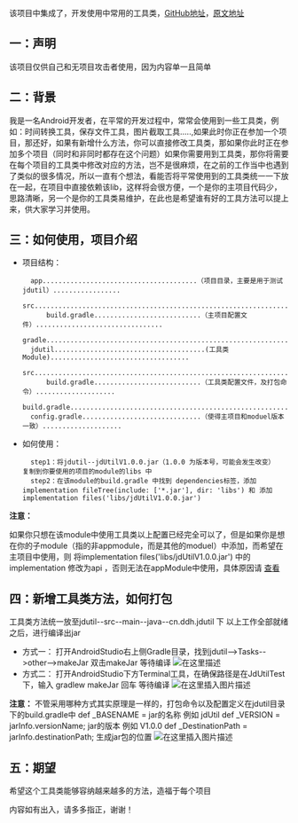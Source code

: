 
该项目中集成了，开发使用中常用的工具类，[GitHub地址](https://github.com/Len-jidong/JdUtilTest)，[原文地址](https://blog.csdn.net/qq_36652498/article/details/104069385)
## 一：声明
该项目仅供自己和无项目攻击者使用，因为内容单一且简单

## 二：背景
我是一名Android开发者，在平常的开发过程中，常常会使用到一些工具类，例如：时间转换工具，保存文件工具，图片截取工具.....,如果此时你正在参加一个项目，那还好，如果有新增什么方法，你可以直接修改工具类，那如果你此时正在参加多个项目（同时和非同时都存在这个问题）如果你需要用到工具类，那你将需要在每个项目的工具类中修改对应的方法，岂不是很麻烦，在之前的工作当中也遇到了类似的很多情况，所以一直有个想法，看能否将平常使用到的工具类统一一下放在一起，在项目中直接依赖该lib，这样将会很方便，一个是你的主项目代码少，思路清晰，另一个是你的工具类易维护，在此也是希望谁有好的工具方法可以提上来，供大家学习并使用。


## 三：如何使用，项目介绍
- 项目结构：

        app.......................................（项目目录，主要是用于测试jdutil）.................
            src......................................................................................
            build.gradle...........................（主项目配置文件）................................
        gradle.......................................................................................
        jdutil......................................(工具类Module)...................................
            src......................................................................................
            build.gradle...........................（工具类配置文件，及打包命令）....................
        build.gradle.................................................................................
        config.gradle..............................（使得主项目和moduel版本一致）....................


- 如何使用：

        step1：将jdutil--jdUtilV1.0.0.jar（1.0.0 为版本号，可能会发生改变）  复制到你要使用的项目的module的libs 中
        step2：在该module的build.gradle 中找到 dependencies标签，添加implementation fileTree(include: ['*.jar'], dir: 'libs') 和 添加 implementation files('libs/jdUtilV1.0.0.jar')
              
**注意：**

如果你只想在该module中使用工具类以上配置已经完全可以了，但是如果你是想在你的子module（指的非appmodule，而是其他的moduel）中添加，而希望在主项目中使用，则
               将implementation files('libs/jdUtilV1.0.0.jar') 中的 implementation 修改为api ，否则无法在appModule中使用，具体原因请  [查看](https://www.jianshu.com/p/8962d6ba936e)

## 四：新增工具类方法，如何打包
工具类方法统一放至jdutil--src--main--java--cn.ddh.jdutil 下
以上工作全部就绪之后，进行编译出jar
    

    
- 方式一：
    打开AndroidStudio右上侧Gradle目录，找到jdutil-->Tasks-->other-->makeJar 双击makeJar 等待编译
![在这里描述](https://img-blog.csdnimg.cn/20200122133427836.png?x-oss-process=image/watermark,type_ZmFuZ3poZW5naGVpdGk,shadow_10,text_aHR0cHM6Ly9ibG9nLmNzZG4ubmV0L3FxXzM2NjUyNDk4,size_16,color_FFFFFF,t_70)
- 方式二：
    打开AndroidStudio下方Terminal工具，在确保路径是在JdUtilTest下，输入 gradlew makeJar 回车 等待编译
![在这里插入图片描述](https://img-blog.csdnimg.cn/2020012213344867.png?x-oss-process=image/watermark,type_ZmFuZ3poZW5naGVpdGk,shadow_10,text_aHR0cHM6Ly9ibG9nLmNzZG4ubmV0L3FxXzM2NjUyNDk4,size_16,color_FFFFFF,t_70)


**注意：**
不管采用哪种方式其实原理是一样的，打包命令以及配置定义在jdutil目录下的build.gradle中
def _BASENAME = jar的名称 例如 jdUtil
def _VERSION = jarInfo.versionName; jar的版本 例如 V1.0.0
def _DestinationPath = jarInfo.destinationPath;  生成jar包的位置
![在这里插入图片描述](https://img-blog.csdnimg.cn/2020012213402339.png?x-oss-process=image/watermark,type_ZmFuZ3poZW5naGVpdGk,shadow_10,text_aHR0cHM6Ly9ibG9nLmNzZG4ubmV0L3FxXzM2NjUyNDk4,size_16,color_FFFFFF,t_70)
## 五：期望
希望这个工具类能够容纳越来越多的方法，造福于每个项目


内容如有出入，请多多指正，谢谢！


